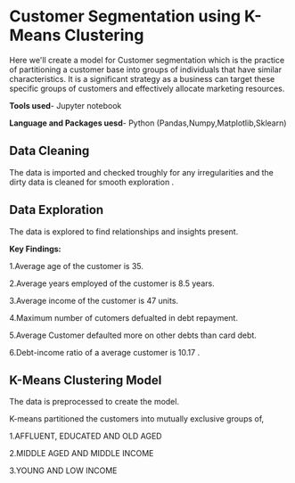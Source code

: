 # Customer Segmentation using K-Means Clustering

Here we'll create a model for Customer segmentation which is the practice of partitioning a customer base into groups of individuals that have similar characteristics. It is a significant strategy as a business can target these specific groups of customers and effectively allocate marketing resources.

**Tools used**- Jupyter notebook 

**Language and Packages uesd**- Python (Pandas,Numpy,Matplotlib,Sklearn)

## Data Cleaning
The data is imported and checked troughly for any irregularities and the dirty data is cleaned for smooth exploration .

## Data Exploration 
The data is explored to find relationships and insights present.

**Key Findings:**

1.Average age of the customer is 35.

2.Average years employed of the customer is 8.5 years.

3.Average income of the customer is 47 units.

4.Maximum number of cutomers defualted in debt repayment.

5.Average Customer defaulted more on other debts than card debt.

6.Debt-income ratio of a average customer is 10.17 .

## K-Means Clustering Model
The data is preprocessed to create the model.

K-means partitioned the customers into mutually exclusive groups of,

1.AFFLUENT, EDUCATED AND OLD AGED 

2.MIDDLE AGED AND MIDDLE INCOME 

3.YOUNG AND LOW INCOME 
